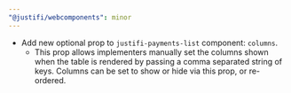 ```yaml
---
"@justifi/webcomponents": minor
---
```


- Add new optional prop to `justifi-payments-list` component: `columns`. 
  - This prop allows implementers manually set the columns shown when the table is rendered by passing a comma separated string of keys. Columns can be set to show or hide via this prop, or re-ordered. 
